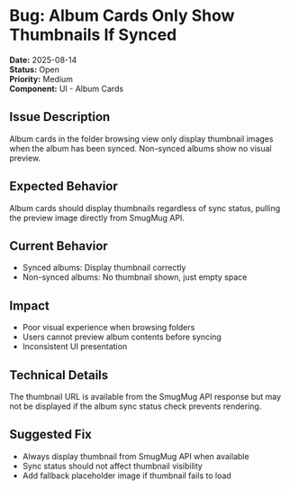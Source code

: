 # Bug: Album Cards Only Show Thumbnails If Synced

**Date:** 2025-08-14  
**Status:** Open  
**Priority:** Medium  
**Component:** UI - Album Cards  

## Issue Description
Album cards in the folder browsing view only display thumbnail images when the album has been synced. Non-synced albums show no visual preview.

## Expected Behavior
Album cards should display thumbnails regardless of sync status, pulling the preview image directly from SmugMug API.

## Current Behavior
- Synced albums: Display thumbnail correctly
- Non-synced albums: No thumbnail shown, just empty space

## Impact
- Poor visual experience when browsing folders
- Users cannot preview album contents before syncing
- Inconsistent UI presentation

## Technical Details
The thumbnail URL is available from the SmugMug API response but may not be displayed if the album sync status check prevents rendering.

## Suggested Fix
- Always display thumbnail from SmugMug API when available
- Sync status should not affect thumbnail visibility
- Add fallback placeholder image if thumbnail fails to load